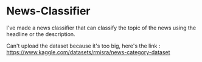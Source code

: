 # News-Classifier
I've made a news classifier that can classify the topic of the news using the headline or the description.

Can't upload the dataset because it's too big, here's the link : 
https://www.kaggle.com/datasets/rmisra/news-category-dataset
